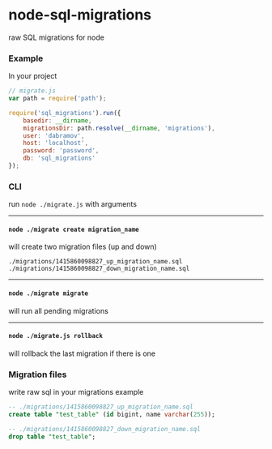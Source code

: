 node-sql-migrations
===================

raw SQL migrations for node

### Example

In your project
```js
// migrate.js
var path = require('path');

require('sql_migrations').run({
    basedir: __dirname,
    migrationsDir: path.resolve(__dirname, 'migrations'),
    user: 'dabramov',
    host: 'localhost',
    password: 'password',
    db: 'sql_migrations'
});
```

### CLI
run `node ./migrate.js` with arguments

---

#### `node ./migrate create migration_name`
will create two migration files (up and down)
```
./migrations/1415860098827_up_migration_name.sql
./migrations/1415860098827_down_migration_name.sql
```

---

#### `node ./migrate migrate`
will run all pending migrations

---

#### `node ./migrate.js rollback`
will rollback the last migration if there is one


### Migration files
write raw sql in your migrations
example
```sql
-- ./migrations/1415860098827_up_migration_name.sql
create table "test_table" (id bigint, name varchar(255));

```
```sql
-- ./migrations/1415860098827_down_migration_name.sql
drop table "test_table";
```
